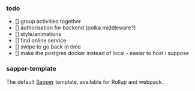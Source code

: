 ### todo

- [] group activities together
- [] authorisation for backend (polka middleware?)
- [] style/animations
- [] find online service
- [] swipe to go back in time
- [] make the postgres docker instead of local - easier to host i suppose

### sapper-template

The default [Sapper](https://github.com/sveltejs/sapper) template, available for Rollup and webpack.
